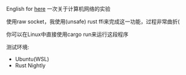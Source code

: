 English for [here](https://github.com/Anivie/tcp-test/blob/master/README_EN.MD)
一次关于计算机网络的实验

使用raw socket，我使用(unsafe) rust ffi来完成这一功能，过程非常曲折(

你可以在Linux中直接使用cargo run来运行这段程序

测试环境:
 - Ubuntu(WSL)
 - Rust Nightly